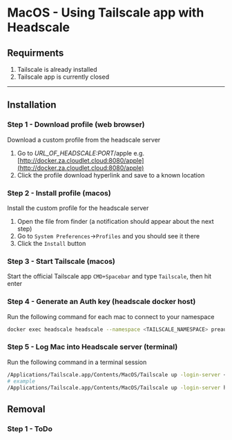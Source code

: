 # MacOS - Using Tailscale app with Headscale

## Requirments

1. Tailscale is already installed
2. Tailscale app is currently closed

---

## Installation

### Step 1 - Download profile (web browser)

Download a custom profile from the headscale server

1. Go to *URL_OF_HEADSCALE:PORT*/apple
    e.g. [http://docker.za.cloudlet.cloud:8080/apple](http://docker.za.cloudlet.cloud:8080/apple)
2. Click the profile download hyperlink and save to a known location

### Step 2 - Install profile (macos)

Install the custom profile for the headscale server

1. Open the file from finder (a notification should appear about the next step)
2. Go to `System Preferences`->`Profiles` and you should see it there
3. Click the `Install` button

### Step 3 - Start Tailscale (macos)

Start the official Tailscale app
`CMD+Spacebar` and type `Tailscale`, then hit enter

### Step 4 - Generate an Auth key (headscale docker host)

Run the following command for each mac to connect to your namespace

```bash
docker exec headscale headscale --namespace <TAILSCALE_NAMESPACE> preauthkeys create --reusable --expiration 24h
```

### Step 5 - Log Mac into Headscale server (terminal)

Run the following command in a terminal session

```bash
/Applications/Tailscale.app/Contents/MacOS/Tailscale up -login-server <URL_OF_HEADSCALE:PORT> --accept-routes --authkey <AUTHKEY_GENERATED_ON_HEADCSCALE_SERVER>
# example
/Applications/Tailscale.app/Contents/MacOS/Tailscale up -login-server http://docker.za.cloudlet.cloud:8080 --accept-routes --authkey 23a6cd86968c00a79a220e48100efa144f7e7868c729dba7
```

## Removal

### Step 1 - ToDo
